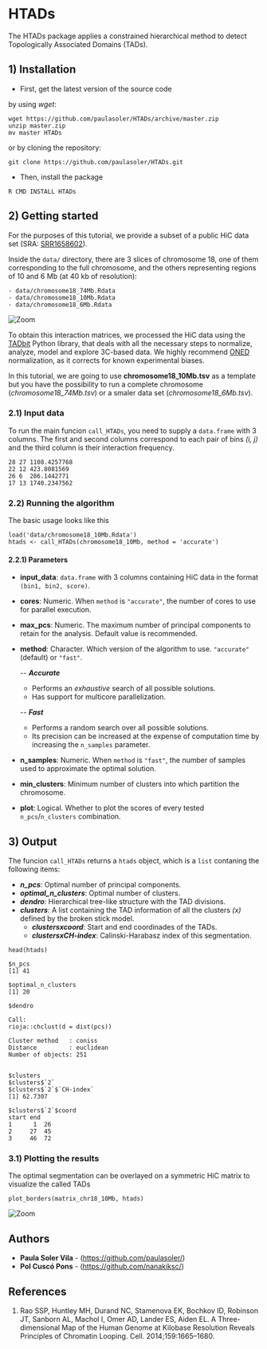 # HTADs

The HTADs package applies a constrained hierarchical method to detect Topologically Associated Domains (TADs).

## 1) Installation

<!--
### 1.1) Using the _devtools_ package

This is the recommended way of installing HTADs.

- First, install the devtools package from CRAN, if it is not already installed

```
install.packages("devtools")
```

- Then, Install the HTADs package from GitHub

```
devtools::install_github("paulasoler/HTADs")
```

### 1.2) Manual installation from source
-->

- First, get the latest version of the source code

by using _wget_:

```
wget https://github.com/paulasoler/HTADs/archive/master.zip
unzip master.zip
mv master HTADs
```

or by cloning the repository:

```
git clone https://github.com/paulasoler/HTADs.git
```

- Then, install the package

```
R CMD INSTALL HTADs
```

## 2) Getting started

For the purposes of this tutorial, we provide a subset of a public HiC data set (SRA: [SRR1658602](https://www.ebi.ac.uk/ena/data/view/SRR1658602)).

Inside the `data/` directory, there are 3 slices of chromosome 18, one of them corresponding to the full chromosome, and the others representing regions of 10 and 6 Mb (at 40 kb of resolution):

```
- data/chromosome18_74Mb.Rdata
- data/chromosome18_10Mb.Rdata
- data/chromosome18_6Mb.Rdata
```

![Zoom](https://github.com/paulasoler/HTADs/blob/master/misc/zoom_pictures.png)

To obtain this interaction matrices, we processed the HiC data using the [TADbit](https://github.com/3DGenomes/TADbit) Python library, that deals with all the necessary steps to normalize, analyze, model and explore 3C-based data. We highly recommend [ONED](https://github.com/qenvio/dryhic) normalization, as it corrects for known experimental biases.

In this tutorial, we are going to use **chromosome18_10Mb.tsv** as a template but you have the possibility to run a complete chromosome (*chromosome18_74Mb.tsv*) or a smaler data set (*chromosome18_6Mb.tsv*).

### 2.1) Input data
To run the main funcion `call_HTADs`, you need to supply a `data.frame` with 3 columns. The first and second columns correspond to each pair of bins _(i, j)_ and the third column is their interaction frequency.

```
28 27 1108.4257768
22 12 423.8081569
26 6  286.1442771
17 13 1740.2347562
```

### 2.2) Running the algorithm
The basic usage looks like this
```
load('data/chromosome18_10Mb.Rdata')
htads <- call_HTADs(chromosome18_10Mb, method = 'accurate')
```

#### 2.2.1) Parameters
- **input_data**: `data.frame` with 3 columns containing HiC data in the format `(bin1, bin2, score)`.
- **cores**: Numeric. When `method` is `"accurate"`, the number of cores to use for parallel execution.
- **max_pcs**: Numeric. The maximum number of principal components to retain for the analysis. Default value is recommended.
- **method**: Character. Which version of the algorithm to use. `"accurate"` (default) or `"fast"`.

  -- ***Accurate***
    - Performs an _exhaustive_ search of all possible solutions.
    - Has support for multicore parallelization.

  -- ***Fast***
    - Performs a random search over all possible solutions.
    - Its precision can be increased at the expense of computation time by increasing the `n_samples` parameter.

- **n_samples**: Numeric. When `method` is `"fast"`, the number of samples used to approximate the optimal solution.
- **min_clusters**: Minimum number of clusters into which partition the chromosome.
- **plot**: Logical. Whether to plot the scores of every tested `n_pcs`/`n_clusters` combination.

## 3) Output
The funcion `call_HTADs` returns a `htads` object, which is a `list` contaning the following items:

- ***n_pcs***: Optimal number of principal components.
- ***optimal_n_clusters***: Optimal number of clusters.
- ***dendro***: Hierarchical tree-like structure with the TAD divisions.
- ***clusters***: A list containing the TAD information of all the clusters _(x)_ defined by the broken stick model.
  + ***clusters$`x`$coord***: Start and end coordinades of the TADs.
  + ***clusters$`x`$CH-index***: Calinski-Harabasz index of this segmentation.

<!-- ![CHindex](https://github.com/paulasoler/HTADs/blob/master/misc/CHindex_accurate_method.png) -->

```
head(htads)

$n_pcs
[1] 41

$optimal_n_clusters
[1] 20

$dendro

Call:
rioja::chclust(d = dist(pcs))

Cluster method   : coniss
Distance         : euclidean
Number of objects: 251


$clusters
$clusters$`2`
$clusters$`2`$`CH-index`
[1] 62.7307

$clusters$`2`$coord
start end
1      1  26
2     27  45
3     46  72
```

### 3.1) Plotting the results
The optimal segmentation can be overlayed on a symmetric HiC matrix to visualize the called TADs

```
plot_borders(matrix_chr18_10Mb, htads)
```

![Zoom](https://github.com/paulasoler/HTADs/blob/master/misc/dendogram-1_2.png)

## Authors

- **Paula Soler Vila** - (https://github.com/paulasoler/)
- **Pol Cuscó Pons** - (https://github.com/nanakiksc/)

## References

1. Rao SSP, Huntley MH, Durand NC, Stamenova EK, Bochkov ID, Robinson JT, Sanborn AL, Machol I, Omer AD, Lander ES, Aiden EL. A Three-dimensional Map of the Human Genome at Kilobase Resolution Reveals Principles of Chromatin Looping. Cell. 2014;159:1665–1680.

